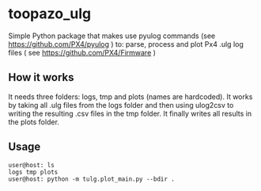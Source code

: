 # toopazo_ulg
Simple Python package that makes use pyulog commands
(see https://github.com/PX4/pyulog ) to: parse, process and plot
Px4 .ulg log files ( see https://github.com/PX4/Firmware )

## How it works
It needs three folders: logs, tmp and plots (names are hardcoded).
It works by taking all .ulg files from the logs folder and then using
ulog2csv to writing the resulting .csv files in the tmp folder.
It finally writes all results in the plots folder.

## Usage
```
user@host: ls
logs tmp plots
user@host: python -m tulg.plot_main.py --bdir .
```
